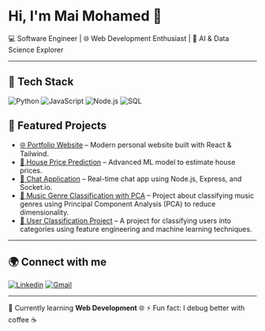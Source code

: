 # Hi, I'm Mai Mohamed 👋  
💻 Software Engineer | 🌐 Web Development Enthusiast | 🤖 AI & Data Science Explorer  

---

## 🔧 Tech Stack

![Python](https://img.shields.io/badge/Python-3776AB?style=for-the-badge&logo=python&logoColor=white)
![JavaScript](https://img.shields.io/badge/JavaScript-F7DF1E?style=for-the-badge&logo=javascript&logoColor=black)
![Node.js](https://img.shields.io/badge/Node.js-43853D?style=for-the-badge&logo=node.js&logoColor=white)
![SQL](https://img.shields.io/badge/SQL-003B57?style=for-the-badge&logo=postgresql&logoColor=white)



## 🚀 Featured Projects

- [🌐 Portfolio Website](https://github.com/mai-mo/portfolio) – Modern personal website built with React & Tailwind.
- [🏡 House Price Prediction](https://github.com/mai-mo/House-Prices) – Advanced ML model to estimate house prices.
- [📱 Chat Application](https://github.com/mai-mo/chat-app) – Real-time chat app using Node.js, Express, and Socket.io.
- [🎵 Music Genre Classification with PCA](https://github.com/mai-mo/Music_Genre_Classification_with_PCA_Project) – Project about classifying music genres using Principal Component Analysis (PCA) to reduce dimensionality.
- [👥 User Classification Project](https://github.com/mai-mo/User-Classification-Project) – A project for classifying users into categories using feature engineering and machine learning techniques.


---

## 🌍 Connect with me

[![Linkedin](https://img.shields.io/badge/-LinkedIn-blue?style=flat&logo=Linkedin&logoColor=white)]((https://www.linkedin.com/in/maimohamedd/))
[![Gmail](https://img.shields.io/badge/-Mail-D14836?style=flat&logo=Gmail&logoColor=white)](mailto:mymhmd858@gmail.com)

---

🌱 Currently learning **Web Development** 🌐
⚡ Fun fact: I debug better with coffee ☕

